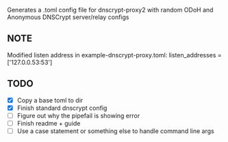 Generates a .toml config file for dnscrypt-proxy2 with random ODoH and Anonymous DNSCrypt server/relay configs

## NOTE

Modified listen address in example-dnscrypt-proxy.toml:
listen_addresses = ['127.0.0.53:53']

## TODO

- [x] Copy a base toml to dir
- [x] Finish standard dnscrypt config
- [ ] Figure out why the pipefail is showing error
- [ ] Finish readme + guide
- [ ] Use a case statement or something else to handle command line args
